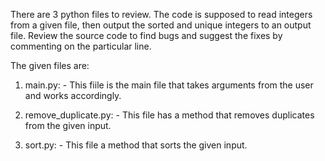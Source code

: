 There are 3 python files to review. The code is supposed to read integers from a given file, then output the sorted and unique integers to an output file. Review the source code to find bugs and suggest the fixes by commenting on the particular line.

The given files are:
1. main.py: - This fiile is the main file that takes arguments from the user and works accordingly.

2. remove_duplicate.py: - This file has a method that removes duplicates from the given input.

3. sort.py: - This file a method that sorts the given input.